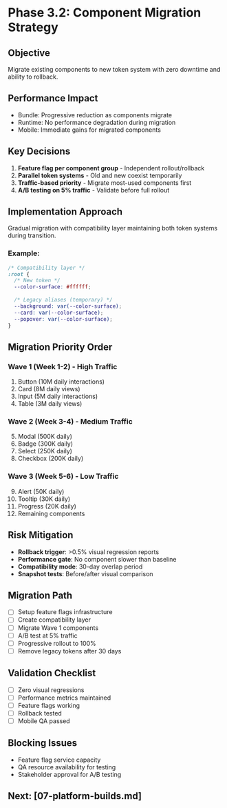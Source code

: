 # Phase 3.2: Component Migration Strategy

## Objective
Migrate existing components to new token system with zero downtime and ability to rollback.

## Performance Impact
- Bundle: Progressive reduction as components migrate
- Runtime: No performance degradation during migration
- Mobile: Immediate gains for migrated components

## Key Decisions
1. **Feature flag per component group** - Independent rollout/rollback
2. **Parallel token systems** - Old and new coexist temporarily
3. **Traffic-based priority** - Migrate most-used components first
4. **A/B testing on 5% traffic** - Validate before full rollout

## Implementation Approach
Gradual migration with compatibility layer maintaining both token systems during transition.

### Example:
```css
/* Compatibility layer */
:root {
  /* New token */
  --color-surface: #ffffff;
  
  /* Legacy aliases (temporary) */
  --background: var(--color-surface);
  --card: var(--color-surface);
  --popover: var(--color-surface);
}
```

## Migration Priority Order

### Wave 1 (Week 1-2) - High Traffic
1. Button (10M daily interactions)
2. Card (8M daily views)
3. Input (5M daily interactions)
4. Table (3M daily views)

### Wave 2 (Week 3-4) - Medium Traffic
5. Modal (500K daily)
6. Badge (300K daily)
7. Select (250K daily)
8. Checkbox (200K daily)

### Wave 3 (Week 5-6) - Low Traffic
9. Alert (50K daily)
10. Tooltip (30K daily)
11. Progress (20K daily)
12. Remaining components

## Risk Mitigation
- **Rollback trigger**: >0.5% visual regression reports
- **Performance gate**: No component slower than baseline
- **Compatibility mode**: 30-day overlap period
- **Snapshot tests**: Before/after visual comparison

## Migration Path
- [ ] Setup feature flags infrastructure
- [ ] Create compatibility layer
- [ ] Migrate Wave 1 components
- [ ] A/B test at 5% traffic
- [ ] Progressive rollout to 100%
- [ ] Remove legacy tokens after 30 days

## Validation Checklist
- [ ] Zero visual regressions
- [ ] Performance metrics maintained
- [ ] Feature flags working
- [ ] Rollback tested
- [ ] Mobile QA passed

## Blocking Issues
- Feature flag service capacity
- QA resource availability for testing
- Stakeholder approval for A/B testing

## Next: [07-platform-builds.md]